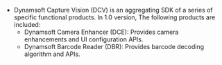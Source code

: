 

- Dynamsoft Capture Vision (DCV) is an aggregating SDK of a series of specific functional products. In 1.0 version, The following products are included:
  - Dynamsoft Camera Enhancer (DCE): Provides camera enhancements and UI configuration APIs.
  - Dynamsoft Barcode Reader (DBR): Provides barcode decoding algorithm and APIs.

